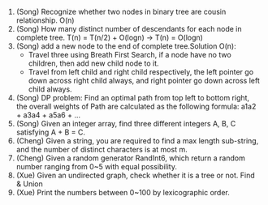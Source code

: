 1. (Song) Recognize whether two nodes in binary tree are cousin relationship. O(n)
2. (Song) How many distinct number of descendants for each node in complete tree. T(n) = T(n/2) + O(logn) ->  T(n) = O(logn)
3. (Song) add a new node to the end of complete tree.Solution O(n): 
    * Travel three using Breath First Search, if a node have no two children, then add new child node to it.
    * Travel from left child and right child respectively, the left pointer go down across right child always, and right pointer go down across left child always.
4. (Song) DP problem: Find an optimal path from top left to bottom right, the overall weights of Path are calculated as the following formula: a1a2 + a3a4 + a5a6 + …
5. (Song) Given an integer array, find three different integers A, B, C satisfying A + B = C. 
6. (Cheng) Given a string, you are required to find a max length sub-string, and the number of distinct characters is at most m.
7. (Cheng) Given a random generator RandInt6, which return a random number ranging from 0~5 with equal possibility. 
8. (Xue) Given an undirected graph, check whether it is a tree or not. Find & Union
9. (Xue) Print the numbers between 0~100 by lexicographic order.

